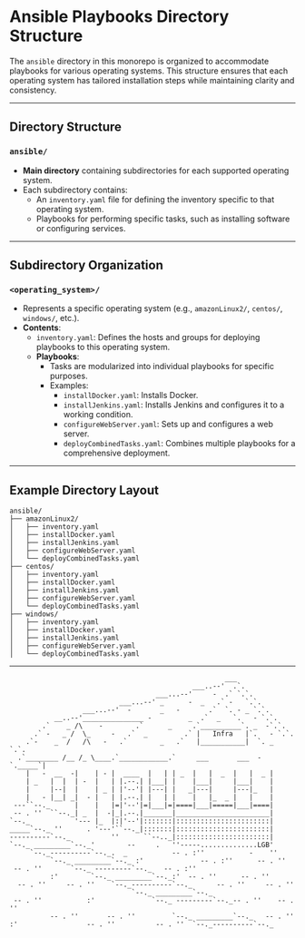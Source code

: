 # Ansible Playbooks Directory Structure

The `ansible` directory in this monorepo is organized to accommodate playbooks for various operating systems. This structure ensures that each operating system has tailored installation steps while maintaining clarity and consistency.

---

## Directory Structure

### `ansible/`

- **Main directory** containing subdirectories for each supported operating system.
- Each subdirectory contains:
  - An `inventory.yaml` file for defining the inventory specific to that operating system.
  - Playbooks for performing specific tasks, such as installing software or configuring services.

---

## Subdirectory Organization

### `<operating_system>/`

- Represents a specific operating system (e.g., `amazonLinux2/`, `centos/`, `windows/`, etc.).
- **Contents**:
  - `inventory.yaml`: Defines the hosts and groups for deploying playbooks to this operating system.
  - **Playbooks**:
    - Tasks are modularized into individual playbooks for specific purposes.
    - Examples:
      - `installDocker.yaml`: Installs Docker.
      - `installJenkins.yaml`: Installs Jenkins and configures it to a working condition.
      - `configureWebServer.yaml`: Sets up and configures a web server.
      - `deployCombinedTasks.yaml`: Combines multiple playbooks for a comprehensive deployment.

---

## Example Directory Layout

```plaintext
ansible/
├── amazonLinux2/
│   ├── inventory.yaml
│   ├── installDocker.yaml
│   ├── installJenkins.yaml
│   ├── configureWebServer.yaml
│   └── deployCombinedTasks.yaml
├── centos/
│   ├── inventory.yaml
│   ├── installDocker.yaml
│   ├── installJenkins.yaml
│   ├── configureWebServer.yaml
│   └── deployCombinedTasks.yaml
├── windows/
│   ├── inventory.yaml
│   ├── installDocker.yaml
│   ├── installJenkins.yaml
│   ├── configureWebServer.yaml
│   └── deployCombinedTasks.yaml
```

---

```
                                                     ___
                                             ___..--'  .`.
                                    ___...--'     -  .` `.`.
                           ___...--' _      -  _   .` -   `.`.
                  ___...--'  -       _   -       .`  `. - _ `.`.
           __..--'_______________ -         _  .`  _   `.   - `.`.
        .`    _ /\    -        .`      _     .`__________`. _  -`.`.
      .` -   _ /  \_     -   .`  _         .` |   Infra   |`.   - `.`.
    .`-    _  /   /\   -   .`        _   .`   |___________|  `. _   `.`.
  .`________ /__ /_ \____.`____________.`     ___       ___  - `._____`|
    |   -  __  -|    | - |  ____  |   | | _  |   |  _  |   |  _ |
    | _   |  |  | -  |   | |.--.| |___| |    |___|     |___|    |
    |     |--|  |    | _ | |'--'| |---| |   _|---|     |---|_   |
    |   - |__| _|  - |   | |.--.| |   | |    |   |_  _ |   |    |
 ---``--._      |    |   |=|'--'|=|___|=|====|___|=====|___|====|
 -- . ''  ``--._| _  |  -|_|.--.|_______|_______________________|
`--._           '--- |_  |:|'--'|:::::::|:::::::::::::::::::::::|
_____`--._ ''      . '---'``--._|:::::::|:::::::::::::::::::::::|
----------`--._          ''      ``--.._|:::::::::::::::::::::::|
`--._ _________`--._'        --     .   ''-----..............LGB'
     `--._----------`--._.  _           -- . :''           -    ''
          `--._ _________`--._ :'              -- . :''      -- . ''
 -- . ''       `--._ ---------`--._   -- . :''
          :'        `--._ _________`--._:'  -- . ''      -- . ''
  -- . ''     -- . ''    `--._----------`--._      -- . ''     -- . ''
                              `--._ _________`--._
 -- . ''           :'              `--._ ---------`--._-- . ''    -- . ''
          -- . ''       -- . ''         `--._ _________`--._   -- . ''
:'                 -- . ''          -- . ''  `--._----------`--._
```
